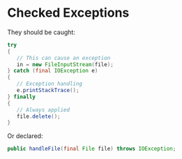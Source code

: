 # Checked Exceptions

They should be caught:

```java
try
{
   // This can cause an exception
   in = new FileInputStream(file);
} catch (final IOException e)
{
   // Exception handling
   e.printStackTrace();
} finally
{
   // Always applied
   file.delete();
}
```

Or declared:

```java
public handleFile(final File file) throws IOException;
```

